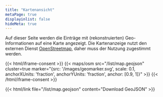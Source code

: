 ```yaml
---
title: "Kartenansicht"
metaPage: true
displayinlist: false
hideMeta: true
---
```


Auf dieser Seite werden die Einträge mit (rekonstruierten) Geo-Informationen auf eine Karte angezeigt. Die Kartenanzeige nutzt den externen Dienst [OpenStreetmap](https://www.openstreetmap.org/), daher muss der Nutzung zugestimmt werden.

{{< html/iframe-consent >}}
    {{< maps/osm src="/list/map.geojson" cluster=true marker="{src: '/images/geomarker.svg', scale: 0.1, anchorXUnits: 'fraction', anchorYUnits: 'fraction', anchor: [0.9, 1]}" >}}
{{< /html/iframe-consent >}}

{{< html/link file="/list/map.geojson" content="Download GeoJSON" >}}
